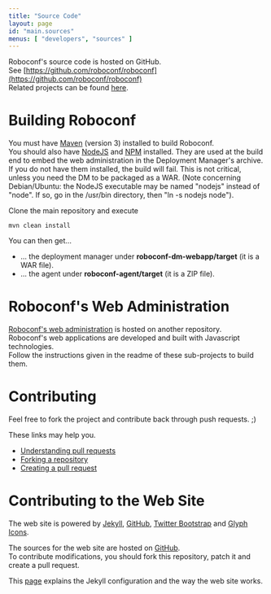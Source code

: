 ```yaml
---
title: "Source Code"
layout: page
id: "main.sources"
menus: [ "developers", "sources" ]
---
```


Roboconf's source code is hosted on GitHub.  
See [https://github.com/roboconf/roboconf](https://github.com/roboconf/roboconf)  
Related projects can be found [here](https://github.com/roboconf).


# Building Roboconf

You must have [Maven](http://maven.apache.org/) (version 3) installed to build Roboconf.  
You should also have [NodeJS](http://nodejs.org/) and [NPM](https://www.npmjs.org/) installed.
They are used at the build end to embed the web administration in the Deployment Manager's archive. If you
do not have them installed, the build will fail. This is not critical, unless you need the DM
to be packaged as a WAR. 
(Note concerning Debian/Ubuntu: the NodeJS executable may be named "nodejs" instead of "node". If so,
go in the /usr/bin directory, then "ln -s nodejs node").

Clone the main repository and execute

	mvn clean install

You can then get...

* ... the deployment manager under **roboconf-dm-webapp/target** (it is a WAR file).
* ... the agent under **roboconf-agent/target** (it is a ZIP file).


# Roboconf's Web Administration

[Roboconf's web administration](https://github.com/roboconf/roboconf-web-administration) is hosted on another repository.  
Roboconf's web applications are developed and built with Javascript technologies.  
Follow the instructions given in the readme of these sub-projects to build them.


# Contributing

Feel free to fork the project and contribute back through push requests. ;)

These links may help you.

* [Understanding pull requests](https://help.github.com/articles/using-pull-requests)
* [Forking a repository](https://help.github.com/articles/fork-a-repo)
* [Creating a pull request](https://help.github.com/articles/creating-a-pull-request)


# Contributing to the Web Site

The web site is powered by [Jekyll](http://jekyllrb.com), [GitHub](http://github.com), 
[Twitter Bootstrap](http://getbootstrap.com) and [Glyph Icons](http://glyphicons.com).

The sources for the web site are hosted on [GitHub](https://github.com/roboconf/roboconf.github.io).  
To contribute modifications, you should fork this repository, patch it and create a pull request.

This [page](developer-guide/web-site-organization.html) explains the Jekyll configuration and the way the web site works.
